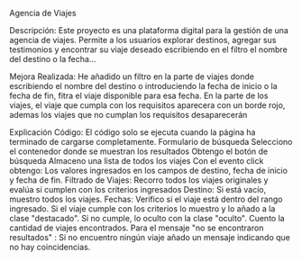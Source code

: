 Agencia de Viajes

Descripción:
Este proyecto es una plataforma digital para la gestión de una agencia de viajes. Permite a los usuarios explorar destinos,
agregar sus testimonios y encontrar su viaje deseado escribiendo en el filtro el nombre del destino o la fecha...

Mejora Realizada:
He añadido un filtro en la parte de viajes donde escribiendo el nombre del destino o introduciendo la fecha de inicio o la fecha de fin, fitra
el viaje disponible para esa fecha.
En la parte de los viajes, el viaje que cumpla con los requisitos aparecera con un borde rojo, ademas los viajes que no cumplan los requisitos desaparecerán

Explicación Código:
El código solo se ejecuta cuando la página ha terminado de cargarse completamente.
Formulario de búsqueda
Selecciono el contenedor donde se muestran los resultados
Obtengo el botón de búsqueda
Almaceno una lista de todos los viajes
Con el evento click obtengo:
Los valores ingresados en los campos de destino, fecha de inicio y fecha de fin.
Filtrado de Viajes:
Recorro todos los viajes originales y evalúa si cumplen con los criterios ingresados
Destino: Si está vacío, muestro todos los viajes.
Fechas: Verifico si el viaje está dentro del rango ingresado.
Si el viaje cumple con los criterios lo muestro y lo añado a la clase "destacado".
Si no cumple, lo oculto con la clase "oculto".
Cuento la cantidad de viajes encontrados.
Para el mensaje "no se encontraron resultados" :
Si no encuentro ningún viaje añado un mensaje indicando que no hay coincidencias.
